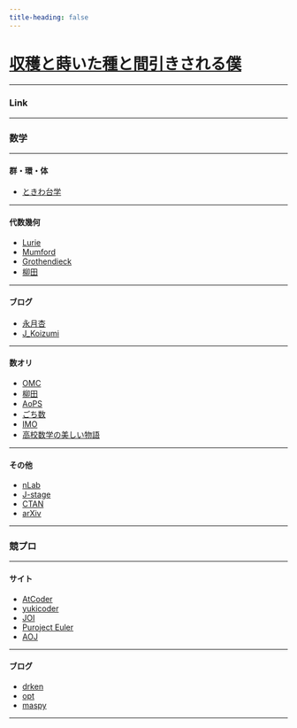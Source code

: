 ```yaml
---
title-heading: false
---
```

<!-- Global site tag (gtag.js) - Google Analytics -->
<script async src="https://www.googletagmanager.com/gtag/js?id=UA-212193483-1"></script>
<script>
  window.dataLayer = window.dataLayer || [];
  function gtag(){dataLayer.push(arguments);}
  gtag('js', new Date());

  gtag('config', 'UA-212193483-1');
</script>


# [収穫と蒔いた種と間引きされる僕](https://koutya0akari.github.io/)

---

### Link

---

### 数学

---

#### 群・環・体

- [ときわ台学](http://www.f-denshi.com/000TokiwaJPN/01daisu/000daisu.html)

---

#### 代数幾何

- [Lurie](https://www.math.ias.edu/~lurie/)
- [Mumford](https://www.dam.brown.edu/people/mumford/alg_geom/introAG.html)
- [Grothendieck](https://webusers.imj-prg.fr/~leila.schneps/grothendieckcircle/pubtexts.php)
- [柳田](https://www.math.nagoya-u.ac.jp/~yanagida/2018WA.html)

---

#### ブログ

- [永月杏](https://www.all-for-nothing.com/about)
- [J_Koizumi](https://asuka-math.amebaownd.com/)

---

#### 数オリ

- [OMC](http://onlinemathcontest.com/)
- [柳田](http://izumi-math.jp/I_Yanagita/I_Yanagita.html)
- [AoPS](https://artofproblemsolving.com/community/c13_contests)
- [ごち数](https://gochisuu.netlify.app/)
- [IMO](https://www.imo-official.org/)
- [高校数学の美しい物語](https://mathtrain.jp/)

---

#### その他

- [nLab](https://ncatlab.org/nlab/show/HomePage)
- [J-stage](https://www.jstage.jst.go.jp/browse/sugaku/list/-char/ja)
- [CTAN](https://www.ctan.org/)
- [arXiv](https://arxiv.org/)

---

### 競プロ

---

#### サイト
- [AtCoder](https://atcoder.jp/?lang=ja)
- [yukicoder](https://yukicoder.me/)
- [JOI](https://www.ioi-jp.org/)
- [Puroject Euler](https://projecteuler.net/archives)
- [AOJ](https://onlinejudge.u-aizu.ac.jp/home)

---

#### ブログ

- [drken](https://drken1215.hatenablog.com/)
- [opt](https://opt-cp.com/)
- [maspy](https://maspypy.com/)

---
